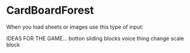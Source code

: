 # CardBoardForest

When you load sheets or images use this type of input:



IDEAS FOR THE GAME...
botton
sliding blocks
voice thing
change scale block


